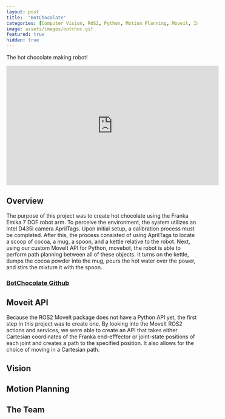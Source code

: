 ```yaml
---
layout: post
title:  "BotChocolate"
categories: [Computer Vision, ROS2, Python, Motion Planning, Moveit, Intel Realsense,Emika Franka Robot Arm]
image: assets/images/botchoc.gif
featured: true
hidden: true
---
```

The hot chocolate making robot!

<iframe width="560" height="315" src="https://www.youtube.com/embed/Q_aNWWe4h5M" title="YouTube video player" frameborder="0" allow="accelerometer; autoplay; clipboard-write; encrypted-media; gyroscope; picture-in-picture" allowfullscreen></iframe>

## Overview
The purpose of this project was to create hot chocolate using the Franka Emika 7 DOF robot arm. To perceive the environment, the system utilizes an Intel D435i camera AprilTags. Upon initial setup, a calibration process must be completed. After this, the process consisted of using AprilTags to locate a scoop of cocoa, a mug, a spoon, and a kettle relative to the robot. Next, using our custom MoveIt API for Python, movebot, the robot is able to perform path planning between all of these objects. It turns on the kettle, dumps the cocoa powder into the mug, pours the hot water over the power, and stirs the mixture it with the spoon.

### [BotChocolate Github](https://github.com/oubrejames/botchocolate)


## Moveit API
Because the ROS2 MoveIt package does not have a Python API yet, the first step in this project was to
create one. By looking into the MoveIt ROS2 actions and services, we were able to create an API that
takes either Cartesian coordinates of the Franka end-efffector or joint-state positions of each joint
 and creates a path to the specified position. It also allows for the choice of moving in a Cartesian path.

## Vision

## Motion Planning

## The Team


